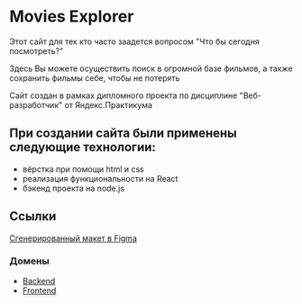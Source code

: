 # Movies Explorer
Этот сайт для тех кто часто заадется вопросом "Что бы сегодня посмотреть?"

Здесь Вы можете осуществить поиск в огромной базе фильмов, а также сохранить фильмы себе, чтобы не потерять

Сайт создан в рамках дипломного проекта по дисциплине "Веб-разработчик" от Яндекс.Практикума

## При создании сайта были применены следующие технологии:
* вёрстка при помощи html и css
* реализация функциональности на React 
* бэкенд проекта на node.js

## Ссылки
[Сгенерированный макет в Figma](https://www.figma.com/file/wMbpif5wrbluquc8XK3mep/Diploma_volkovakv)
### Домены
* [Backend](diplom.backend.volkovakv.nomoredomains.work)
* [Frontend](diplom.frontend.volkovakv.nomoredomains.work)

